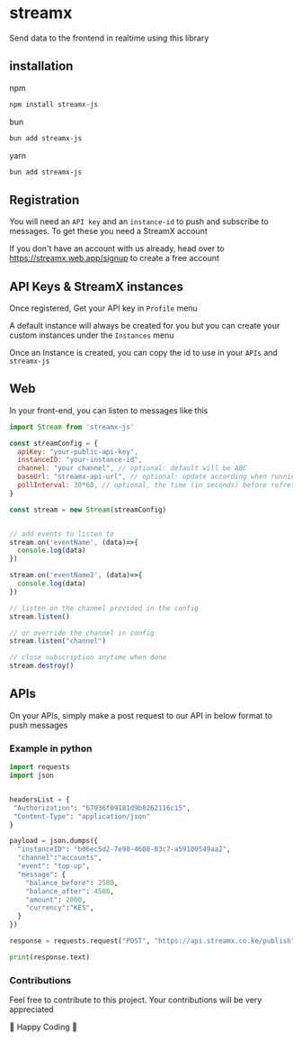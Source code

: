 # streamx

Send data to the frontend in realtime using this library

## installation

npm

```sh
npm install streamx-js
```

bun

```sh
bun add streamx-js
```

yarn

```sh
bun add streamx-js
```

## Registration

You will need an `API key` and an `instance-id` to push and subscribe to messages. To get these you need a StreamX account

If you don't have an account with us already, head over to <https://streamx.web.app/signup> to create a free account

## API Keys & StreamX instances

Once registered, Get your API key in `Profile` menu

A default instance will always be created for you but you can create your custom instances under the `Instances` menu

Once an Instance is created, you can copy the id to use in your `APIs` and `streamx-js`

## Web

In your front-end, you can listen to messages like this

```js
import Stream from 'streamx-js'

const streamConfig = {
  apiKey: "your-public-api-key",
  instanceID: "your-instance-id",
  channel: "your channel", // optional: default will be ABC
  baseUrl: "streamx-api-url", // optional: update according when running your own instance of streamx
  pollInterval: 30*60, // optional, the time (in seconds) before refreshing connection
}

const stream = new Stream(streamConfig)


// add events to listen to
stream.on('eventName', (data)=>{
  console.log(data)
})

stream.on('eventName2', (data)=>{
  console.log(data)
})

// listen on the channel provided in the config
stream.listen()

// or override the channel in config
stream.listen("channel")

// close subscription anytime when done
stream.destroy()
```

## APIs

On your APIs, simply make a post request to our API in below format to push messages

### Example in python

```python
import requests
import json


headersList = {
 "Authorization": "67936f09181d9b0262116c15",
 "Content-Type": "application/json"
}

payload = json.dumps({
  "instanceID": "b06ec5d2-7e98-4608-83c7-a59100549aa2",
  "channel":"accounts",
  "event": "top-up",
  "message": {
    "balance_before": 2580,
    "balance_after": 4580,
    "amount": 2000,
    "currency":"KES",
  }
})

response = requests.request("POST", "https://api.streamx.co.ke/publish", data=payload,  headers=headersList)

print(response.text)
```

### Contributions

Feel free to contribute to this project. Your contributions will be very appreciated

🎉 Happy Coding 🎉
